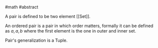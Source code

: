 #math #abstract 

A pair is defined to be two element [[Set]].

An ordered pair is a pair in which order matters, formally it can be defined as ${a, {a, b}}$ where the first element is the one in outer and inner set.

Pair's generalization is a Tuple.